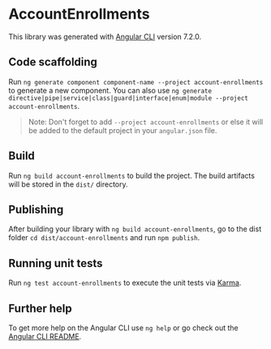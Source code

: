 # AccountEnrollments

This library was generated with [Angular CLI](https://github.com/angular/angular-cli) version 7.2.0.

## Code scaffolding

Run `ng generate component component-name --project account-enrollments` to generate a new component. You can also use `ng generate directive|pipe|service|class|guard|interface|enum|module --project account-enrollments`.

> Note: Don't forget to add `--project account-enrollments` or else it will be added to the default project in your `angular.json` file.

## Build

Run `ng build account-enrollments` to build the project. The build artifacts will be stored in the `dist/` directory.

## Publishing

After building your library with `ng build account-enrollments`, go to the dist folder `cd dist/account-enrollments` and run `npm publish`.

## Running unit tests

Run `ng test account-enrollments` to execute the unit tests via [Karma](https://karma-runner.github.io).

## Further help

To get more help on the Angular CLI use `ng help` or go check out the [Angular CLI README](https://github.com/angular/angular-cli/blob/master/README.md).
